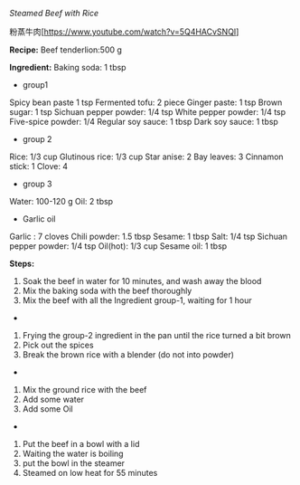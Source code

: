 *Steamed Beef with Rice*

粉蒸牛肉[https://www.youtube.com/watch?v=5Q4HACvSNQI]

**Recipe:**
Beef tenderlion:500 g

**Ingredient:**
Baking soda: 1 tbsp

- group1

Spicy bean paste 1 tsp
Fermented tofu: 2 piece
Ginger paste: 1 tsp
Brown sugar: 1 tsp
Sichuan pepper powder: 1/4 tsp
White pepper powder: 1/4 tsp
Five-spice powder: 1/4
Regular soy sauce: 1 tbsp
Dark soy sauce: 1 tbsp

- group 2

Rice: 1/3 cup
Glutinous rice: 1/3 cup
Star anise: 2 
Bay leaves: 3
Cinnamon stick: 1
Clove: 4

- group 3

Water: 100-120 g
Oil: 2 tbsp

- Garlic oil

Garlic : 7 cloves
Chili powder: 1.5 tbsp
Sesame: 1 tbsp
Salt: 1/4 tsp
Sichuan pepper powder: 1/4 tsp
Oil(hot): 1/3 cup
Sesame oil: 1 tbsp

**Steps:**
1. Soak the beef in water for 10 minutes, and wash away the blood
2. Mix the baking soda with the beef thoroughly
3. Mix the beef with all the Ingredient group-1, waiting for 1 hour
- 
1. Frying the group-2 ingredient in the pan until the rice turned a bit brown
2. Pick out the spices
3. Break the brown rice with a blender (do not into powder)
- 
1. Mix the ground rice with the beef
2. Add some water
3. Add some Oil
- 
1. Put the beef in a bowl with a lid
2. Waiting the water is boiling
3. put the bowl in the steamer
4. Steamed on low heat for 55 minutes
